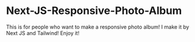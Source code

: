 # Next-JS-Responsive-Photo-Album
This is for people who want to make a responsive photo album! I make it by Next JS and Tailwind! Enjoy it!
